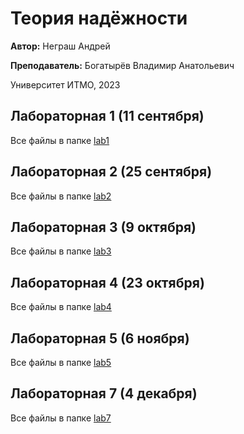 # Теория надёжности
**Автор:** Неграш Андрей

**Преподаватель:** Богатырёв Владимир Анатольевич

Университет ИТМО, 2023

## Лабораторная 1 (11 сентября)

Все файлы в папке [lab1](https://github.com/ANegrash/ITMO-all/tree/master/7%20Reliability%20theory/lab1)

## Лабораторная 2 (25 сентября)

Все файлы в папке [lab2](https://github.com/ANegrash/ITMO-all/tree/master/7%20Reliability%20theory/lab2)

## Лабораторная 3 (9 октября)

Все файлы в папке [lab3](https://github.com/ANegrash/ITMO-all/tree/master/7%20Reliability%20theory/lab3)

## Лабораторная 4 (23 октября)

Все файлы в папке [lab4](https://github.com/ANegrash/ITMO-all/tree/master/7%20Reliability%20theory/lab4)

## Лабораторная 5 (6 ноября)

Все файлы в папке [lab5](https://github.com/ANegrash/ITMO-all/tree/master/7%20Reliability%20theory/lab5)

## Лабораторная 7 (4 декабря)

Все файлы в папке [lab7](https://github.com/ANegrash/ITMO-all/tree/master/7%20Reliability%20theory/lab7)